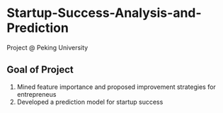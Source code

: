 # Startup-Success-Analysis-and-Prediction
Project @ Peking University

## Goal of Project
1. Mined feature importance and proposed improvement strategies for entrepreneus
2. Developed a prediction model for startup success
